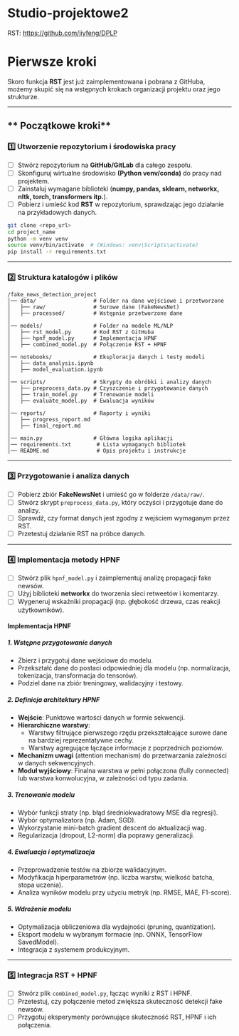 # Studio-projektowe2
RST: https://github.com/jiyfeng/DPLP
# Pierwsze kroki
Skoro funkcja **RST** jest już zaimplementowana i pobrana z GitHuba, możemy skupić się na wstępnych krokach organizacji projektu oraz jego strukturze.  

---

## ** Początkowe kroki**  

### **1️⃣ Utworzenie repozytorium i środowiska pracy**  
- [ ] Stwórz repozytorium na **GitHub/GitLab** dla całego zespołu.  
- [ ] Skonfiguruj wirtualne środowisko **(Python venv/conda)** do pracy nad projektem.  
- [ ] Zainstaluj wymagane biblioteki (**numpy, pandas, sklearn, networkx, nltk, torch, transformers itp.**).  
- [ ]  Pobierz i umieść kod **RST** w repozytorium, sprawdzając jego działanie na przykładowych danych.  

```bash
git clone <repo_url>
cd project_name
python -m venv venv
source venv/bin/activate  # (Windows: venv\Scripts\activate)
pip install -r requirements.txt
```

---

### **2️⃣ Struktura katalogów i plików**  

```
/fake_news_detection_project
│── data/                  # Folder na dane wejściowe i przetworzone
│   ├── raw/               # Surowe dane (FakeNewsNet)
│   ├── processed/         # Wstępnie przetworzone dane
│
│── models/                # Folder na modele ML/NLP
│   ├── rst_model.py       # Kod RST z GitHuba
│   ├── hpnf_model.py      # Implementacja HPNF
│   ├── combined_model.py  # Połączenie RST + HPNF
│
│── notebooks/             # Eksploracja danych i testy modeli
│   ├── data_analysis.ipynb
│   ├── model_evaluation.ipynb
│
│── scripts/               # Skrypty do obróbki i analizy danych
│   ├── preprocess_data.py # Czyszczenie i przygotowanie danych
│   ├── train_model.py     # Trenowanie modeli
│   ├── evaluate_model.py  # Ewaluacja wyników
│
│── reports/               # Raporty i wyniki
│   ├── progress_report.md
│   ├── final_report.md
│
│── main.py                # Główna logika aplikacji
│── requirements.txt        # Lista wymaganych bibliotek
│── README.md               # Opis projektu i instrukcje
```

---

### **3️⃣ Przygotowanie i analiza danych**  
- [ ] Pobierz zbiór **FakeNewsNet** i umieść go w folderze `/data/raw/`.  
- [ ] Stwórz skrypt `preprocess_data.py`, który oczyści i przygotuje dane do analizy.  
- [ ] Sprawdź, czy format danych jest zgodny z wejściem wymaganym przez RST.
- [ ] Przetestuj działanie RST na próbce danych.  

---

### **4️⃣ Implementacja metody HPNF**  
- [ ] Stwórz plik `hpnf_model.py` i zaimplementuj analizę propagacji fake newsów.  
- [ ] Użyj biblioteki **networkx** do tworzenia sieci retweetów i komentarzy.
- [ ] Wygeneruj wskaźniki propagacji (np. głębokość drzewa, czas reakcji użytkowników).

#### Implementacja HPNF

##### **1. Wstępne przygotowanie danych**
   - Zbierz i przygotuj dane wejściowe do modelu.
   - Przekształć dane do postaci odpowiedniej dla modelu (np. normalizacja, tokenizacja, transformacja do tensorów).
   - Podziel dane na zbiór treningowy, walidacyjny i testowy.

##### **2. Definicja architektury HPNF**
   - **Wejście**: Punktowe wartości danych w formie sekwencji.
   - **Hierarchiczne warstwy**:
     - Warstwy filtrujące pierwszego rzędu przekształcające surowe dane na bardziej reprezentatywne cechy.
     - Warstwy agregujące łączące informacje z poprzednich poziomów.
   - **Mechanizm uwagi** (attention mechanism) do przetwarzania zależności w danych sekwencyjnych.
   - **Moduł wyjściowy**: Finalna warstwa w pełni połączona (fully connected) lub warstwa konwolucyjna, w zależności od typu zadania.

##### **3. Trenowanie modelu**
   - Wybór funkcji straty (np. błąd średniokwadratowy MSE dla regresji).
   - Wybór optymalizatora (np. Adam, SGD).
   - Wykorzystanie mini-batch gradient descent do aktualizacji wag.
   - Regularizacja (dropout, L2-norm) dla poprawy generalizacji.

##### **4. Ewaluacja i optymalizacja**
   - Przeprowadzenie testów na zbiorze walidacyjnym.
   - Modyfikacja hiperparametrów (np. liczba warstw, wielkość batcha, stopa uczenia).
   - Analiza wyników modelu przy użyciu metryk (np. RMSE, MAE, F1-score).

##### **5. Wdrożenie modelu**
   - Optymalizacja obliczeniowa dla wydajności (pruning, quantization).
   - Eksport modelu w wybranym formacie (np. ONNX, TensorFlow SavedModel).
   - Integracja z systemem produkcyjnym.
---

### **5️⃣ Integracja RST + HPNF**  
- [ ] Stwórz plik `combined_model.py`, łącząc wyniki z RST i HPNF.
- [ ] Przetestuj, czy połączenie metod zwiększa skuteczność detekcji fake newsów.
- [ ] Przygotuj eksperymenty porównujące skuteczność RST, HPNF i ich połączenia.  

